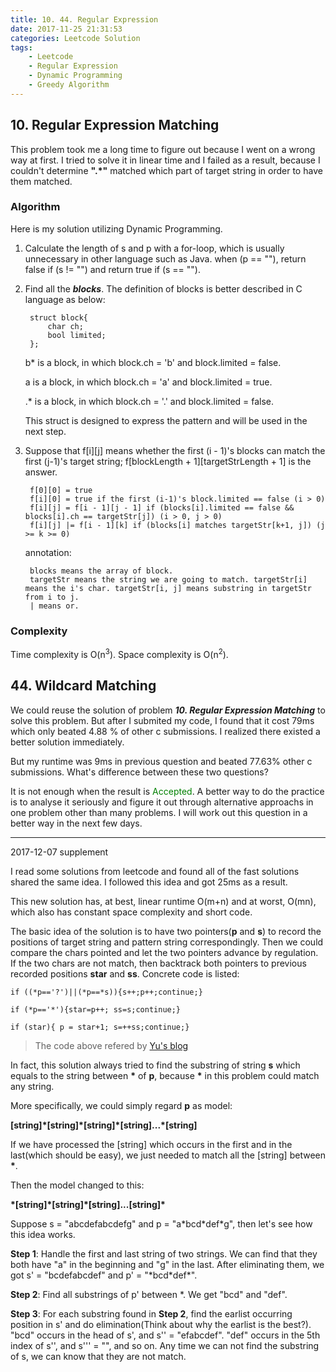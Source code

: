 ```yaml
---
title: 10. 44. Regular Expression
date: 2017-11-25 21:31:53
categories: Leetcode Solution
tags:
	- Leetcode
	- Regular Expression
	- Dynamic Programming
	- Greedy Algorithm
---
```


## 10. Regular Expression Matching
This problem took me a long time to figure out because I went on a wrong way at first. I tried to solve it in linear time and I failed as a result, because I couldn't determine **".*"** matched which part of target string in order to have them matched. 

### Algorithm
Here is my solution utilizing Dynamic Programming.

1. Calculate the length of s and p with a for-loop, which is usually unnecessary in other language such as Java. when (p == ""), return false if (s != "") and return true if (s == "").

2. Find all the ***blocks***. The definition of blocks is better described in C language as below:

		struct block{
    		char ch;
    		bool limited;
		};
		
	b* is a block, in which block.ch = 'b' and block.limited = false.
	
	a is a block, in which block.ch = 'a' and block.limited = true.
	
	.* is a block, in which block.ch = '.' and block.limited = false.
	
	This struct is designed to express the pattern and will be used in the next step.
	
3. Suppose that f[i][j] means whether the first (i - 1)'s blocks can match the first (j-1)'s target string; f[blockLength + 1][targetStrLength + 1] is the answer.

		f[0][0] = true
		f[i][0] = true if the first (i-1)'s block.limited == false (i > 0)
		f[i][j] = f[i - 1][j - 1] if (blocks[i].limited == false && blocks[i].ch == targetStr[j]) (i > 0, j > 0)
		f[i][j] |= f[i - 1][k] if (blocks[i] matches targetStr[k+1, j]) (j >= k >= 0)
		
	annotation:
	
		blocks means the array of block.
		targetStr means the string we are going to match. targetStr[i] means the i's char. targetStr[i, j] means substring in targetStr from i to j.
		| means or.
		
### Complexity

Time complexity is O(n<sup>3</sup>). Space complexity is O(n<sup>2</sup>).

## 44. Wildcard Matching
We could reuse the solution of problem ***10. Regular Expression Matching*** to solve this problem. But after I submited my code, I found that it cost 79ms which only beated 4.88 % of other c submissions. I realized there existed a better solution immediately.

But my runtime was 9ms in previous question and beated 77.63% other c submissions. What's difference between these two questions?

It is not enough when the result is <font color=green>Accepted</font>. A better way to do the practice is to analyse it seriously and figure it out through alternative approachs in one problem other than many problems. I will work out this question in a better way in the next few days.

_______________

2017-12-07 supplement

I read some solutions from leetcode and found all of the fast solutions shared the same idea. I followed this idea and got 25ms as a result. 

This new solution has, at best, linear runtime O(m+n) and at worst, O(mn), which also has constant space complexity and short code. 

The basic idea of the solution is to have two pointers(**p** and **s**) to record the positions of target string and pattern string correspondingly. Then we could compare the chars pointed and let the two pointers advance by regulation. If the two chars are not match, then backtrack both pointers to previous recorded positions **star** and **ss**. Concrete code is listed:

	if ((*p=='?')||(*p==*s)){s++;p++;continue;} 

	if (*p=='*'){star=p++; ss=s;continue;} 
        
	if (star){ p = star+1; s=++ss;continue;} 
	

>The code above refered by [Yu's blog](https://yucoding.blogspot.com/2013/02/leetcode-question-123-wildcard-matching.html)

In fact, this solution always tried to find the substring of string **s** which equals to the string between **\*** of **p**, because **\*** in this problem could match any string. 

More specifically, we could simply regard **p** as model:

**[string]\*[string]\*[string]\*[string]...\*[string]**

If we have processed the [string] which occurs in the first and in the last(which should be easy), we just needed to match all the [string] between **\***.

Then the model changed to this:

**\*[string]\*[string]\*[string]...[string]\***

Suppose s = "abcdefabcdefg" and p = "a\*bcd\*def\*g", then let's see how this idea works. 

**Step 1**: Handle the first and last string of two strings. We can find that they both have "a" in the beginning and "g" in the last. After eliminating them, we got s' = "bcdefabcdef" and p' = "\*bcd\*def\*".

**Step 2**: Find all substrings of p' between *. We get "bcd" and "def".

**Step 3**: For each substring found in **Step 2**, find the earlist occurring position in s' and do elimination(Think about why the earlist is the best?). "bcd" occurs in the head of s', and s'' = "efabcdef". "def" occurs in the 5th index of s'', and s''' = "", and so on. Any time we can not find the substring of s, we can know that they are not match.


